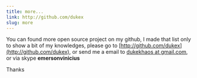 ```yaml
---
title: more...
link: http://github.com/dukex
slug: more
---
```


You can found more open source project on my github, I made that list only to show a bit of my knowledges, please go to [http://github.com/dukex](http://github.com/dukex), or send me a email to [dukekhaos at gmail.com](mailto:dukekhaos@gmail.com), or via skype **emersonvinicius**

Thanks
